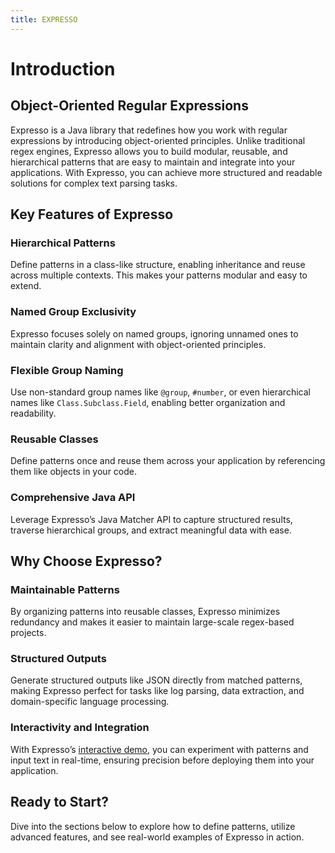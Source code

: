 ```yaml
---
title: EXPRESSO
---
```


# Introduction

## Object-Oriented Regular Expressions

Expresso is a Java library that redefines how you work with regular expressions by introducing object-oriented principles. Unlike traditional regex engines, Expresso allows you to build modular, reusable, and hierarchical patterns that are easy to maintain and integrate into your applications. With Expresso, you can achieve more structured and readable solutions for complex text parsing tasks.

## Key Features of Expresso

### Hierarchical Patterns

Define patterns in a class-like structure, enabling inheritance and reuse across multiple contexts. This makes your patterns modular and easy to extend.

### Named Group Exclusivity

Expresso focuses solely on named groups, ignoring unnamed ones to maintain clarity and alignment with object-oriented principles.

### Flexible Group Naming

Use non-standard group names like `@group`, `#number`, or even hierarchical names like `Class.Subclass.Field`, enabling better organization and readability.

### Reusable Classes

Define patterns once and reuse them across your application by referencing them like objects in your code.

### Comprehensive Java API

Leverage Expresso’s Java Matcher API to capture structured results, traverse hierarchical groups, and extract meaningful data with ease.

## Why Choose Expresso?

### Maintainable Patterns

By organizing patterns into reusable classes, Expresso minimizes redundancy and makes it easier to maintain large-scale regex-based projects.

### Structured Outputs

Generate structured outputs like JSON directly from matched patterns, making Expresso perfect for tasks like log parsing, data extraction, and domain-specific language processing.

### Interactivity and Integration

With Expresso’s [interactive demo](https://expresso.cariochi.com/), you can experiment with patterns and input text in real-time, ensuring precision before deploying them into your application.

## Ready to Start?

Dive into the sections below to explore how to define patterns, utilize advanced features, and see real-world examples of Expresso in action.
